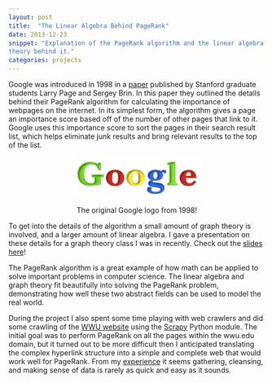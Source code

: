 ```yaml
---
layout: post
title:  "The Linear Algebra Behind PageRank"
date: 2013-12-23
snippet: "Explanation of the PageRank algorithm and the linear algebra and graph
theory behind it."
categories: projects
---
```


Google was introduced in 1998 in a 
[paper](http://infolab.stanford.edu/~backrub/google.html)
published by Stanford graduate students Larry Page and Sergey Brin. In this
paper they outlined the details behind their PageRank algorithm for calculating
the importance of webpages on the internet. In its simplest form, the
algorithm gives a page an importance score based off of the number of other
pages that link to it. Google uses this importance score to sort the pages in
their search result list, which helps eliminate junk results and bring relevant
results to the top of the list.

<div id="figure" align="center">
  <img src="/images/1998_google_logo.png" width="50%">
  <p>
  The original Google logo from 1998!
  </p>
</div>

To get into the details of the algorithm a small amount of graph theory is
involved, and a larger amount of linear algebra. I gave a presentation on these
details for a graph theory class I was in recently. Check out the 
[slides here](/images/pagerank_slides.pdf)!

The PageRank algorithm is a great example of how math can be
applied to solve important problems in computer science. The linear algebra and
graph theory fit beautifully into solving the PageRank problem, demonstrating
how well these two abstract fields can be used to model the real world.

During the project I also spent some time playing with web crawlers and did some
crawling of the [WWU website](http://www.wwu.edu/) using the 
[Scrapy](http://scrapy.org/) Python module. The initial goal was to perform
PageRank on all the pages within the wwu.edu domain, but it turned out to be more
difficult then I anticipated translating the complex hyperlink structure into a
simple and complete web that would work well for PageRank. From my 
[experience](/projects/2013/09/24/IMDB-Stats.html) it seems gathering,
cleansing, and making sense of data is rarely as quick and easy as it
sounds.
